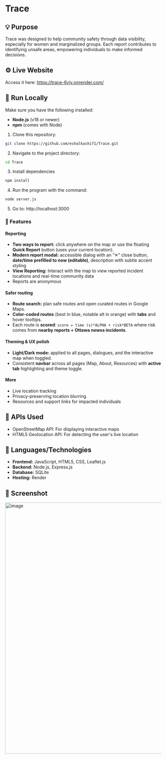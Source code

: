 # Trace


## 💡 Purpose
Trace was designed to help community safety through data visibility, especially for women and marginalized groups. Each report contributes to identifying unsafe areas, empowering individuals to make informed decisions.

## ⚙️ Live Website
Access it here: https://trace-6vjy.onrender.com/

## 🚀 Run Locally
Make sure you have the following installed:
- **Node.js** (v18 or newer)
- **npm** (comes with Node)

1. Clone this repository:
```bash
git clone https://github.com/eshalkashif1/Trace.git
```
2. Navigate to the project directory:
```bash
cd Trace
```
3. Install dependencies
```bash
npm install 
```
4. Run the program with the command:
```bash
node server.js
```
5. Go to:
http://localhost:3000

### 🌟 Features
#### Reporting
- **Two ways to report:** click anywhere on the map _or_ use the floating **Quick Report** button (uses your current location).
- **Modern report modal:** accessible dialog with an “✕” close button, **date/time prefilled to now (editable)**, description with subtle accent styling
- **View Reporting:** Interact with the map to view reported incident locations and real-time community data
- Reports are anonymous

#### Safer routing
- **Route search:** plan safe routes and open curated routes in Google Maps.
- **Color‑coded routes** (best in blue, notable alt in orange) with **tabs** and hover tooltips.
- Each route is **scored**: `score = time (s)*ALPHA + risk*BETA` where risk comes from **nearby reports + Ottawa newss incidents**.

#### Theming & UX polish
- **Light/Dark mode:** applied to all pages, dialogues, and the interactive map when toggled.
- Consistent **navbar** across all pages (Map, About, Resources) with **active tab** highlighting and theme toggle.

#### More
- Live location tracking  
- Privacy-preserving location blurring  
- Resources and support links for impacted individuals

## 🧩 APIs Used
- OpenStreetMap API: For displaying interactive maps
- HTML5 Geolocation API: For detecting the user's live location

## 🔨 Languages/Technologies
- **Frontend:** JavaScript, HTML5, CSS, Leaflet.js  
- **Backend:** Node.js, Express.js  
- **Database:** SQLite
- **Hosting:** Render

## 📸 Screenshot
<img width="1898" height="809" alt="image" src="https://github.com/user-attachments/assets/00ac74ef-5209-4f82-8ddf-008270d53841" />
